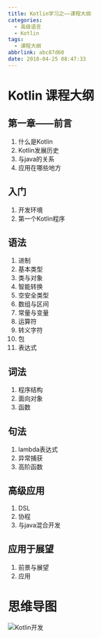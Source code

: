 ```yaml
---
title: Kotlin学习之——课程大纲
categories:
  - 高级语言
  - Kotlin
tags:
  - 课程大纲
abbrlink: abc87d60
date: 2018-04-25 08:47:33
---
```

# Kotlin 课程大纲
## 第一章——前言
1. 什么是Kotlin
2. Kotlin发展历史
3. 与java的关系
4. 应用在哪些地方
<!--more-->
## 入门
1. 开发环境
2. 第一个Kotlin程序

## 语法
1. 进制
2. 基本类型
3. 类与对象
4. 智能转换
5. 空安全类型
6. 数组与区间
7. 常量与变量
8. 运算符
9. 转义字符
10. 包
11. 表达式

## 词法
1. 程序结构
2. 面向对象
3. 函数

## 句法
1. lambda表达式
2. 异常捕获
3. 高阶函数

## 高级应用
1. DSL
2. 协程
3. 与java混合开发


## 应用于展望
1. 前景与展望
2. 应用

# 思维导图
![Kotlin开发][1]

[1]: https://cdn.jsdelivr.net/gh/pgzxc/CDN/blog-image/kotlin-outline.png